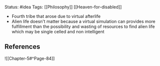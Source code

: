 Status: #idea
Tags: [[Philosophy]] [[Heaven-for-disabled]]

* Fourth tribe that arose due to virtual afterlife
* Alien life doesn't matter because a virtual simulation can provides more fulfillment than the possibility and wasting of resources to find alien life which may be single celled and non intelligent

## References

![[Chapter-5#^Page-84]]